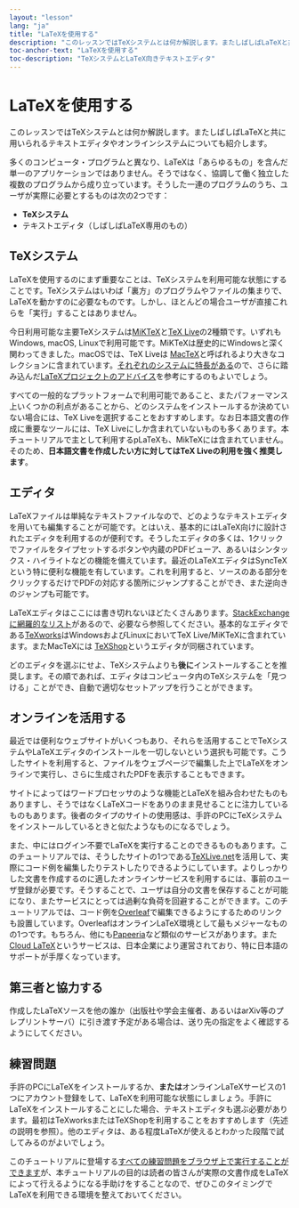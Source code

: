 ```yaml
---
layout: "lesson"
lang: "ja"
title: "LaTeXを使用する"
description: "このレッスンではTeXシステムとは何か解説します。またしばしばLaTeXと共に用いられるテキストエディタやオンラインシステムについても紹介します。"
toc-anchor-text: "LaTeXを使用する"
toc-description: "TeXシステムとLaTeX向きテキストエディタ"
---
```


# LaTeXを使用する

<span class="summary">このレッスンではTeXシステムとは何か解説します。またしばしばLaTeXと共に用いられるテキストエディタやオンラインシステムについても紹介します。</span>

多くのコンピュータ・プログラムと異なり、LaTeXは「あらゆるもの」を含んだ単一のアプリケーションではありません。そうではなく、協調して働く独立した複数のプログラムから成り立っています。そうした一連のプログラムのうち、ユーザが実際に必要とするものは次の2つです：

* **TeXシステム**
* テキストエディタ（しばしばLaTeX専用のもの）

## TeXシステム

LaTeXを使用するのにまず重要なことは、TeXシステムを利用可能な状態にすることです。TeXシステムはいわば「裏方」のプログラムやファイルの集まりで、LaTeXを動かすのに必要なものです。しかし、ほとんどの場合ユーザが直接これらを「実行」することはありません。

今日利用可能な主要TeXシステムは[MiKTeX](https://miktex.org)と[TeX Live](https://tug.org/texlive)の2種類です。いずれもWindows, macOS, Linuxで利用可能です。MiKTeXは歴史的にWindowsと深く関わってきました。macOSでは、TeX Liveは [MacTeX](http://www.tug.org/mactex/)と呼ばれるより大きなコレクションに含まれています。[それぞれのシステムに特長がある](https://tex.stackexchange.com/questions/20036)ので、さらに踏み込んだ[LaTeXプロジェクトのアドバイス](https://www.latex-project.org/get/)を参考にするのもよいでしょう。

すべての一般的なプラットフォームで利用可能であること、またパフォーマンス上いくつかの利点があることから、どのシステムをインストールするか決めていない場合には、TeX Liveを選択することをおすすめします。なお日本語文書の作成に重要なツールには、TeX Liveにしか含まれていないものも多くあります。本チュートリアルで主として利用するpLaTeXも、MikTeXには含まれていません。そのため、**日本語文書を作成したい方に対してはTeX Liveの利用を強く推奨します**。

## エディタ

LaTeXファイルは単純なテキストファイルなので、どのようなテキストエディタを用いても編集することが可能です。とはいえ、基本的にはLaTeX向けに設計されたエディタを利用するのが便利です。そうしたエディタの多くは、1クリックでファイルをタイプセットするボタンや内蔵のPDFビューア、あるいはシンタックス・ハイライトなどの機能を備えています。最近のLaTeXエディタはSyncTeXという特に便利な機能を有しています。これを利用すると、ソースのある部分をクリックするだけでPDFの対応する箇所にジャンプすることができ、また逆向きのジャンプも可能です。

LaTeXエディタはここには書き切れないほどたくさんあります。[StackExchangeに網羅的なリスト](https://tex.stackexchange.com/questions/339/latex-editors-ides)があるので、必要なら参照してください。基本的なエディタである[TeXworks](https://tug.org/texworks)はWindowsおよびLinuxにおいてTeX Live/MiKTeXに含まれています。またMacTeXには [TeXShop](https://pages.uoregon.edu/koch/texshop/)というエディタが同梱されています。

<p class="hint">どのエディタを選ぶにせよ、TeXシステムよりも<strong>後に</strong>インストールすることを推奨します。その順であれば、エディタはコンピュータ内のTeXシステムを「見つける」ことができ、自動で適切なセットアップを行うことができます。</p>

## オンラインを活用する

最近では便利なウェブサイトがいくつもあり、それらを活用することでTeXシステムやLaTeXエディタのインストールを一切しないという選択も可能です。こうしたサイトを利用すると、ファイルをウェブページで編集した上でLaTeXをオンラインで実行し、さらに生成されたPDFを表示することもできます。

サイトによってはワードプロセッサのような機能とLaTeXを組み合わせたものもありますし、そうではなくLaTeXコードをありのまま見せることに注力しているものもあります。後者のタイプのサイトの使用感は、手許のPCにTeXシステムをインストールしているときと似たようなものになるでしょう。

また、中にはログイン不要でLaTeXを実行することのできるものもあります。このチュートリアルでは、そうしたサイトの1つである[TeXLive.net](https://texlive.net)を活用して、実際にコード例を編集したりテストしたりできるようにしています。よりしっかりした文書を作成するのに適したオンラインサービスを利用するには、事前のユーザ登録が必要です。そうすることで、ユーザは自分の文書を保存することが可能になり、またサービスにとっては過剰な負荷を回避することができます。このチュートリアルでは、コード例を[Overleaf](https://www.overleaf.com)で編集できるようにするためのリンクも設置しています。OverleafはオンラインLaTeX環境として最もメジャーなものの1つです。もちろん、他にも[Papeeria](https://papeeria.com/)など類似のサービスがあります。また[Cloud LaTeX](https://cloudlatex.io/ja)というサービスは、日本企業により運営されており、特に日本語のサポートが手厚くなっています。

## 第三者と協力する

作成したLaTeXソースを他の誰か（出版社や学会主催者、あるいはarXiv等のプレプリントサーバ）に引き渡す予定がある場合は、送り先の指定をよく確認するようにしてください。

## 練習問題

手許のPCにLaTeXをインストールするか、**または**オンラインLaTeXサービスの1つにアカウント登録をして、LaTeXを利用可能な状態にしましょう。手許にLaTeXをインストールすることにした場合、テキストエディタも選ぶ必要があります。最初はTeXworksまたはTeXShopを利用することをおすすめします（先述の説明を参照）。他のエディタは、ある程度LaTeXが使えるとわかった段階で試してみるのがよいでしょう。

このチュートリアルに登場する[すべての練習問題をブラウザ上で実行することができます](help)が、本チュートリアルの目的は読者の皆さんが実際の文書作成をLaTeXによって行えるようになる手助けをすることなので、ぜひこのタイミングでLaTeXを利用できる環境を整えておいてください。
